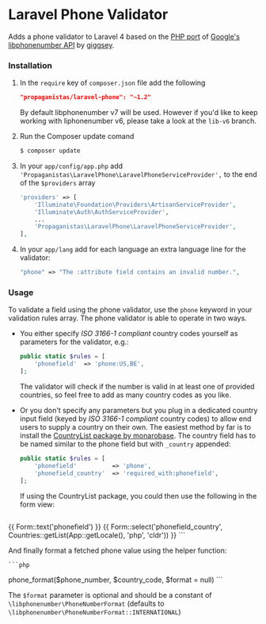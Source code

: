 # Laravel Phone Validator

Adds a phone validator to Laravel 4 based on the [PHP port](https://github.com/giggsey/libphonenumber-for-php) of [Google's libphonenumber API](https://code.google.com/p/libphonenumber/) by [giggsey](https://github.com/giggsey).

### Installation

1. In the `require` key of `composer.json` file add the following

    ```json
    "propaganistas/laravel-phone": "~1.2"
    ```
    
    By default libphonenumber v7 will be used. However if you'd like to keep working with liphonenumber v6, please take a look at the `lib-v6` branch.

2. Run the Composer update comand

    ```bash
    $ composer update
    ```

3. In your `app/config/app.php` add `'Propaganistas\LaravelPhone\LaravelPhoneServiceProvider',` to the end of the `$providers` array

    ```php
    'providers' => [
        'Illuminate\Foundation\Providers\ArtisanServiceProvider',
        'Illuminate\Auth\AuthServiceProvider',
        ...
        'Propaganistas\LaravelPhone\LaravelPhoneServiceProvider',
    ],
    ```

4. In your `app/lang` add for each language an extra language line for the validator:

    ```php
    "phone" => "The :attribute field contains an invalid number.",
    ```

### Usage

To validate a field using the phone validator, use the `phone` keyword in your validation rules array. The phone validator is able to operate in two ways.

- You either specify *ISO 3166-1 compliant* country codes yourself as parameters for the validator, e.g.:

    ```php
    public static $rules = [
        'phonefield'  => 'phone:US,BE',
    ];
    ```

  The validator will check if the number is valid in at least one of provided countries, so feel free to add as many country codes as you like.

- Or you don't specify any parameters but you plug in a dedicated country input field (keyed by *ISO 3166-1 compliant* country codes) to allow end users to supply a country on their own. The easiest method by far is to install the [CountryList package by monarobase](https://github.com/Monarobase/country-list). The country field has to be named similar to the phone field but with `_country` appended:

    ```php
    public static $rules = [
        'phonefield'          => 'phone',
        'phonefield_country'  => 'required_with:phonefield',
    ];
    ```

  If using the CountryList package, you could then use the following in the form view:

    ```php
{{ Form::text('phonefield') }}
{{ Form::select('phonefield_country', Countries::getList(App::getLocale(), 'php', 'cldr')) }}
    ```

  And finally format a fetched phone value using the helper function:

    ```php
phone_format($phone_number, $country_code, $format = null)
    ```

  The `$format` parameter is optional and should be a constant of `\libphonenumber\PhoneNumberFormat` (defaults to `\libphonenumber\PhoneNumberFormat::INTERNATIONAL`) 
